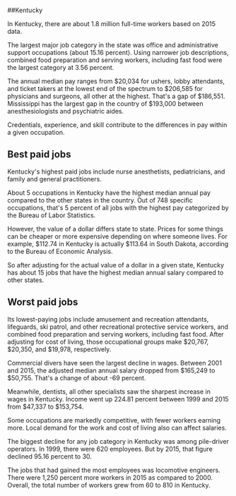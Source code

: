 

##Kentucky

In Kentucky, there are about 1.8 million full-time workers based on 2015 data.

The largest major job category in the state was <span class='occ_title_em state'>office and administrative support occupations</span> (about 15.16 percent). Using narrower job descriptions, <span class='occ_title_em state'>combined food preparation and serving workers, including fast food</span> were the largest category at 3.56 percent.
               
The annual median pay ranges from $20,034 for <span class='occ_title_em state'>ushers, lobby attendants, and ticket takers</span> at the lowest end of the spectrum to  $206,585 for <span class='occ_title_em state'>physicians and surgeons, all other</span> at the highest. That's a gap of $186,551. Mississippi has the largest gap in the country of $193,000 between <span class='occ_title_em state'>anesthesiologists and psychiatric aides</span>.
          
Credentials, experience, and skill contribute to the differences in pay within a given occupation.

## Best paid jobs
Kentucky's highest paid jobs include <span class='occ_title_em state'>nurse anesthetists, pediatricians</span>, and <span class='occ_title_em state'>family and general practitioners</span>.
               
About 5 occupations in Kentucky have the highest median annual pay compared to the other states in the country. Out of 748 specific occupations, that's 5 percent of all jobs with the highest pay categorized by the Bureau of Labor Statistics.
               
However, the value of a dollar differs state to state. Prices for some things can be cheaper or more expensive depending on where someone lives. For example, $112.74 in Kentucky is actually $113.64 in South Dakota, according to the Bureau of Economic Analysis.
               
So after adjusting for the actual value of a dollar in a given state, Kentucky has about 15 jobs that have the highest median annual salary compared to other states.
               
## Worst paid jobs

Its lowest-paying jobs include <span class='occ_title_em state'>amusement and recreation attendants</span>, <span class='occ_title_em state'>lifeguards, ski patrol, and other recreational protective service workers</span>, and <span class='occ_title_em state'>combined food preparation and serving workers, including fast food</span>. After adjusting for cost of living, those occupational groups make $20,767,  $20,350, and  $19,978, respectively.
               
<span class='occ_title_em state'>Commercial divers</span> have seen the largest decline in wages. Between 2001 and 2015, the adjusted median annual salary dropped from $165,249 to $50,755. That's a change of about -69 percent.
               
Meanwhile, <span class='occ_title_em state'>dentists, all other specialists</span> saw the sharpest increase in wages in Kentucky. Income went up 224.81 percent between 1999 and 2015 from $47,337 to $153,754.

Some occupations are markedly competitive, with fewer workers earning more. Local demand for the work and cost of living also can affect salaries.

            
The biggest decline for any job category in Kentucky was among <span class='occ_title_em state'>pile-driver operators</span>. In 1999, there were 620 employees. But by 2015, that figure declined 95.16 percent to 30. 
               
The jobs that had gained the most employees was locomotive engineers. There were 1,250 percent more workers in 2015 as compared to 2000. Overall, the total number of workers grew from 60 to 810 in Kentucky.
